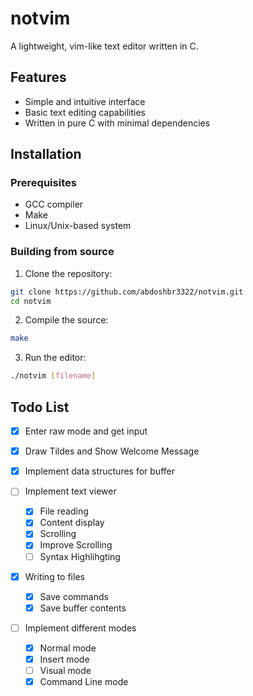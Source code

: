 # notvim


A lightweight, vim-like text editor written in C.

## Features

- Simple and intuitive interface
- Basic text editing capabilities
- Written in pure C with minimal dependencies

## Installation

### Prerequisites

- GCC compiler
- Make
- Linux/Unix-based system

### Building from source

1. Clone the repository:
```bash
git clone https://github.com/abdoshbr3322/notvim.git
cd notvim
```

2. Compile the source:
```bash
make
```

3. Run the editor:
```bash
./notvim [filename]
```



## Todo List

- [x] Enter raw mode and get input

- [x] Draw Tildes and Show Welcome Message

- [x] Implement data structures for buffer

- [ ] Implement text viewer
  - [x] File reading
  - [x] Content display
  - [x] Scrolling 
  - [X] Improve Scrolling 
  - [ ] Syntax Highlihgting

- [X] Writing to files
  - [X] Save commands
  - [X] Save buffer contents
  
- [ ] Implement different modes
  - [X] Normal mode
  - [X] Insert mode
  - [ ] Visual mode
  - [X] Command Line mode
